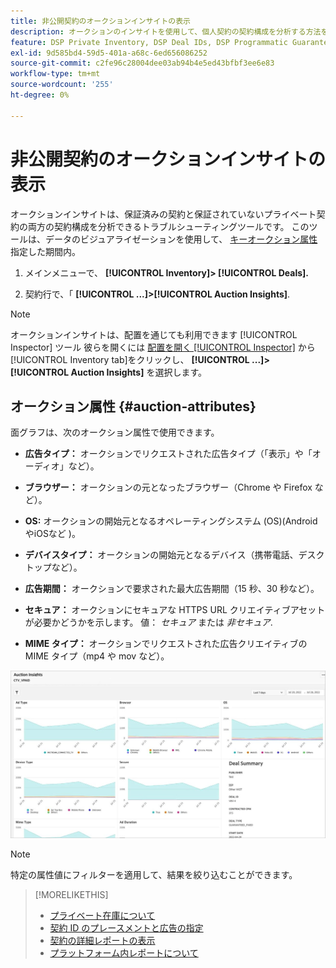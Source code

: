 ```yaml
---
title: 非公開契約のオークションインサイトの表示
description: オークションのインサイトを使用して、個人契約の契約構成を分析する方法を説明します。
feature: DSP Private Inventory, DSP Deal IDs, DSP Programmatic Guaranteed Deals
exl-id: 9d585bd4-59d5-401a-a68c-6ed656086252
source-git-commit: c2fe96c28004dee03ab94b4e5ed43bfbf3ee6e83
workflow-type: tm+mt
source-wordcount: '255'
ht-degree: 0%

---
```


# 非公開契約のオークションインサイトの表示

オークションインサイトは、保証済みの契約と保証されていないプライベート契約の両方の契約構成を分析できるトラブルシューティングツールです。 このツールは、データのビジュアライゼーションを使用して、 [キーオークション属性](#auction-attributes) 指定した期間内。

1. メインメニューで、 **[!UICONTROL Inventory]> [!UICONTROL Deals].**

1. 契約行で、「  **[!UICONTROL ...]>[!UICONTROL Auction Insights]**.

>[!NOTE]
>
>オークションインサイトは、配置を通じても利用できます [!UICONTROL Inspector] ツール 彼らを開くには [配置を開く [!UICONTROL Inspector]](/help/dsp/campaign-management/reports/placement-details-view.md) から [!UICONTROL Inventory tab]をクリックし、 **[!UICONTROL ...]>[!UICONTROL Auction Insights]** を選択します。

## オークション属性 {#auction-attributes}

面グラフは、次のオークション属性で使用できます。

* **広告タイプ：** オークションでリクエストされた広告タイプ（「表示」や「オーディオ」など）。

* **ブラウザー：** オークションの元となったブラウザー（Chrome や Firefox など）。

* **OS:** オークションの開始元となるオペレーティングシステム (OS)(Android やiOSなど )。

* **デバイスタイプ：** オークションの開始元となるデバイス（携帯電話、デスクトップなど）。

* **広告期間：** オークションで要求された最大広告期間（15 秒、30 秒など）。

* **セキュア：** オークションにセキュアな HTTPS URL クリエイティブアセットが必要かどうかを示します。 値： <i>セキュア</i> または <i>非セキュア</i>.

* **MIME タイプ：** オークションでリクエストされた広告クリエイティブの MIME タイプ（mp4 や mov など）。

![競売インサイト](/help/dsp/assets/auction-insights.png)

>[!NOTE]
>
>特定の属性値にフィルターを適用して、結果を絞り込むことができます。

>[!MORELIKETHIS]
>
>* [プライベート在庫について](private-inventory-about.md)
>* [契約 ID のプレースメントと広告の指定](deal-id-attach-placements.md)
>* [契約の詳細レポートの表示](deal-view-report.md)
>* [プラットフォーム内レポートについて](/help/dsp/campaign-management/reports/campaign-reports-about.md)

